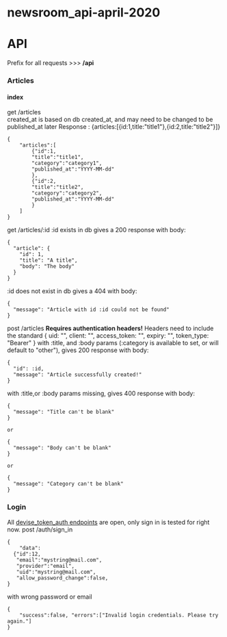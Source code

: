 # newsroom_api-april-2020

# API

Prefix for all requests >>> **/api**

### **Articles**

#### index

get /articles  
created_at is based on db created_at, and may need to be changed to be published_at later
Response : {articles:[{id:1,title:"title1"},{id:2,title:"title2"}]}

```
{
    "articles":[
        {"id":1,
        "title":"title1",
        "category":"category1",
        "published_at":"YYYY-MM-dd"
        },
        {"id":2,
        "title":"title2",
        "category":"category2",
        "published_at":"YYYY-MM-dd"
        }
    ]
}
```

get /articles/:id
:id exists in db gives a 200 response with body:

```
{
  "article": {
    "id": 1,
    "title": "A title",
    "body": "The body"
  }
}
```

:id does not exist in db gives a 404 with body:

```
{
  "message": "Article with id :id could not be found"
}
```

post /articles **Requires authentication headers!**
Headers need to include the standard { uid: "", client: "", access_token: "", expiry: "", token_type: "Bearer" }
with :title, and :body params (:category is available to set, or will default to "other"), gives 200 response with body:

```
{
  "id": :id,
  "message": "Article successfully created!"
}
```

with :title,or :body params missing, gives 400 response with body:

```
{
  "message": "Title can't be blank"
}

or

{
  "message": "Body can't be blank"
}

or

{
  "message": "Category can't be blank"
}
```

### **Login**

All [devise_token_auth endpoints](https://devise-token-auth.gitbook.io/devise-token-auth/usage) are open, only sign in is tested for right now.
post /auth/sign_in

```
{
    "data":
  {"id":12,
   "email":"mystring@mail.com",
   "provider":"email",
   "uid":"mystring@mail.com",
   "allow_password_change":false,
}
```

with wrong password or email

```
{
    "success":false, "errors":["Invalid login credentials. Please try again."]
}
```
